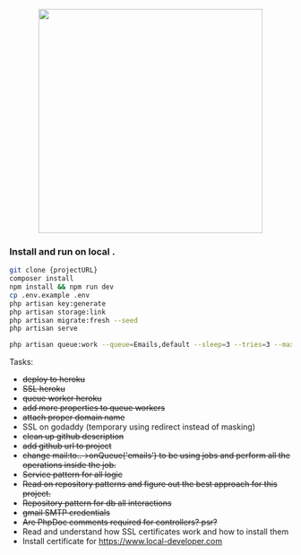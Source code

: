 <p align="center"><a href="https://laravel.com" target="_blank"><img src="https://raw.githubusercontent.com/laravel/art/master/logo-lockup/5%20SVG/2%20CMYK/1%20Full%20Color/laravel-logolockup-cmyk-red.svg" width="400"></a></p>

### Install and run on local .

```sh
git clone {projectURL}
composer install
npm install && npm run dev
cp .env.example .env
php artisan key:generate
php artisan storage:link
php artisan migrate:fresh --seed
php artisan serve

php artisan queue:work --queue=Emails,default --sleep=3 --tries=3 --max-time=3600 --timeout=1800
```

Tasks:

- ~~deploy to heroku~~
- ~~SSL heroku~~
- ~~queue worker heroku~~
- ~~add more properties to queue workers~~
- ~~attach proper domain name~~
- SSL on godaddy (temporary using redirect instead of masking)
- ~~clean up github description~~
- ~~add github url to project~~
- ~~change mail:to..->onQueue('emails') to be using jobs and perform all the operations inside the job.~~
- ~~Service pattern for all logic~~
- ~~Read on repository patterns and figure out the best approach for this project.~~
- ~~Repository pattern for db all interactions~~
- ~~gmail SMTP credentials~~
- ~~Are PhpDoc comments required for controllers? psr?~~
- Read and understand how SSL certificates work and how to install them
- Install certificate for https://www.local-developer.com

